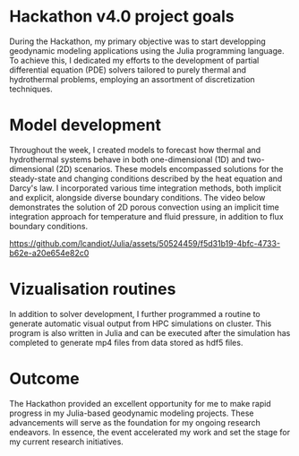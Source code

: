 # Hackathon v4.0 project goals

During the Hackathon, my primary objective was to start developping geodynamic modeling applications using the Julia programming language. 
To achieve this, I dedicated my efforts to the development of partial differential equation (PDE) solvers tailored to purely thermal and hydrothermal problems, employing an assortment of discretization techniques.
# Model development
Throughout the week, I created models to forecast how thermal and hydrothermal systems behave in both one-dimensional (1D) and two-dimensional (2D) scenarios. 
These models encompassed solutions for the steady-state and changing conditions described by the heat equation and Darcy's law. I incorporated various time integration methods, both implicit and explicit, alongside diverse boundary conditions. 
The video below demonstrates the solution of 2D porous convection using an implicit time integration approach for temperature and fluid pressure, in addition to flux boundary conditions.

https://github.com/lcandiot/Julia/assets/50524459/f5d31b19-4bfc-4733-b62e-a20e654e82c0

# Vizualisation routines
In addition to solver development, I further programmed a routine to generate automatic visual output from HPC simulations on cluster.
This program is also written in Julia and can be executed after the simulation has completed to generate mp4 files from data stored as hdf5 files.
# Outcome
The Hackathon provided an excellent opportunity for me to make rapid progress in my Julia-based geodynamic modeling projects. 
These advancements will serve as the foundation for my ongoing research endeavors. 
In essence, the event accelerated my work and set the stage for my current research initiatives. 


